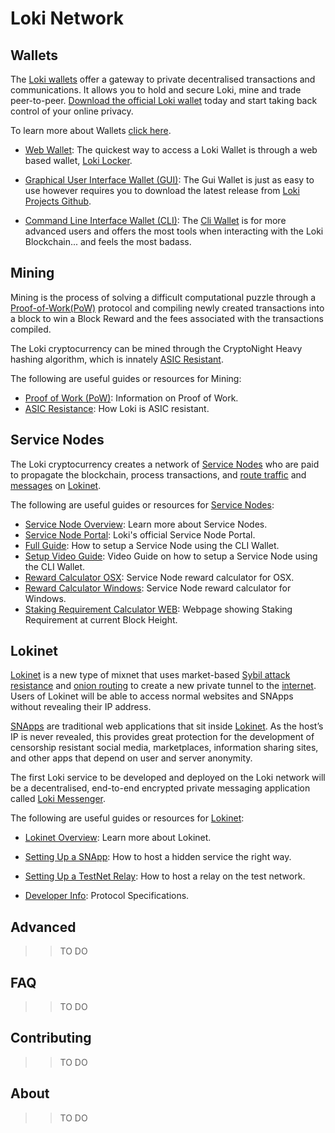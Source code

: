 
# Loki Network

## Wallets
The [Loki wallets](../Wallets/WalletsOverview.md) offer a gateway to private decentralised 
transactions and communications. It allows you to hold and secure Loki, mine and trade peer-to-peer. [Download the official Loki wallet](https://loki.network/getting-started/) today and start taking back control of your online privacy.

To learn more about Wallets [click here](../Wallets/WalletsOverview.md).

- [Web Wallet](../Wallets/WebWallet/WebWalletOverview.md): The quickest way to access a Loki Wallet is through a web based wallet, [Loki Locker](https://lokilocker.com/).

- [Graphical User Interface Wallet (GUI)](../Wallets/GuiWallet/GUIOverview.md): The Gui Wallet is just as easy to use however requires you to download the latest release from [Loki Projects Github](https://github.com/loki-project/loki-gui/releases).  

- [Command Line Interface Wallet (CLI)](../Wallets/CliWallet/CLIOverview.md): The [Cli Wallet](https://github.com/loki-project/loki/releases) is for more advanced users and offers the most tools when interacting with the Loki Blockchain... and feels the most badass.

## Mining
Mining is the process of solving a difficult computational puzzle through a [Proof-of-Work(PoW)](../Mining/ProofOfWork.md) protocol and compiling newly created transactions into a block to win a Block Reward and the fees associated with the transactions compiled. 

The Loki cryptocurrency can be mined through the CryptoNight Heavy hashing algorithm, which is innately [ASIC Resistant](../Mining/ASICResistance.md). 

The following are useful guides or resources for Mining:

- [Proof of Work (PoW)](../Mining/ProofOfWork.md): Information on Proof of Work.
- [ASIC Resistance](../Mining/ASICResistance.md): How Loki is ASIC resistant.


## Service Nodes
The Loki cryptocurrency creates a network of [Service Nodes](../ServiceNodes/SNOverview.md) who are paid to propagate the blockchain, process transactions, and [route traffic](../Lokinet/LLARP.md) and [messages](../Lokinet/Messenger.md) on [Lokinet](../Lokinet/LokinetOverview.md).

The following are useful guides or resources for [Service Nodes](../ServiceNodes/SNOverview.md):

- [Service Node Overview](../ServiceNodes/SNOverview.md): Learn more about Service Nodes.
- [Service Node Portal](https://loki.network/service-nodes-portal/): Loki's official Service Node Portal.
- [Full Guide](../ServiceNodes/SNFullGuide.md): How to setup a Service Node using the CLI Wallet.
- [Setup Video Guide](https://www.youtube.com/watch?v=6uiRD1847UY): Video Guide on how to setup a Service Node using the CLI Wallet.
- [Reward Calculator OSX](https://loki.network/wp-content/uploads/2018/09/Loki_Service_Node_ROI_OSX-V1.xlsm): Service Node reward calculator for OSX.
- [Reward Calculator Windows](https://loki.network/wp-content/uploads/2018/09/Loki_Service_Node_ROI_Windows-V1-1.xlsm): Service Node reward calculator for Windows.
- [Staking Requirement Calculator WEB](https://jagerman.com/sn/): Webpage showing Staking Requirement at current Block Height.

## Lokinet

[Lokinet](../Lokinet/LokinetOverview.md) is a new type of mixnet that uses market-based [Sybil attack resistance](../Advanced/SybilResistance.md) and [onion routing](../Lokinet/LLARP.md) to create a new private tunnel to the [internet](https://www.youtube.com/watch?v=4KzH_eyX99A&t=2m48s). Users of Lokinet will be able to access normal websites and SNApps without revealing their IP address.

[SNApps](../Lokinet/SNapps.md) are traditional web applications that sit inside [Lokinet](../Lokinet/LokinetOverview.md). As the host’s IP is never revealed, this provides great protection for the development of censorship resistant social media, marketplaces, information sharing sites, and other apps that depend on user and server anonymity.

The first Loki service to be developed and deployed on the Loki network will be a decentralised, end-to-end encrypted private messaging application called [Loki Messenger](../Lokinet/Messenger.md).

The following are useful guides or resources for [Lokinet](../Lokinet/LokinetOverview.md):

- [Lokinet Overview](../Lokinet/LokinetOverview.md): Learn more about Lokinet.

- [Setting Up a SNApp](../Lokinet/Guides/SNApps.md): How to host a hidden service the right way.

- [Setting Up a TestNet Relay](../Lokinet/Guides/TestNetRelay.md): How to host a relay on the test network.

- [Developer Info](../Lokinet/DeveloperInfo.md): Protocol Specifications.


## Advanced

>> TO DO

## FAQ

>> TO DO

## Contributing

>> TO DO

## About

>> TO DO